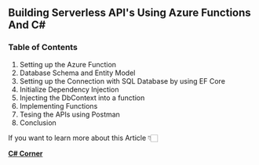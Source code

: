 ## Building Serverless API's Using Azure Functions And C# 

### Table of Contents
1. Setting up the Azure Function
2. Database Schema and Entity Model
3. Setting up the Connection with SQL Database by using EF Core
4. Initialize Dependency Injection
5. Injecting the DbContext into a function
6. Implementing Functions
7. Tesing the APIs using Postman 
8. Conclusion


If you want to learn more about this Article 👇🏻

[**C# Corner**](https://www.c-sharpcorner.com/article/building-serverless-apis-using-azure-functions/ "C# Corner")
